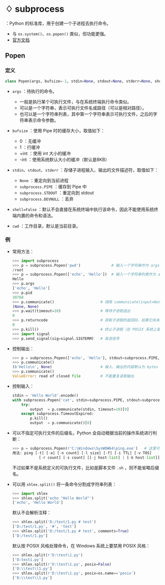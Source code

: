 # ♢ subprocess

：Python 的标准库，用于创建一个子进程去执行命令。
- 与 `os.system()`、`os.popen()` 类似，但功能更强。
- [官方文档](https://docs.python.org/3.8/library/subprocess.html#module-subprocess)

## Popen

### 定义

```py
class Popen(args, bufsize=-1, stdin=None, stdout=None, stderr=None, shell=False, cwd=None, ...)
```
- `args` ：待执行的命令。
  - 一般是执行某个可执行文件，与在系统终端执行命令类似。
  - 可以是一个字符串，表示可执行文件名或路径（可以是相对路径）。
  - 也可以是一个字符串列表，其中第一个字符串表示可执行文件，之后的字符串表示命令参数。

- `bufsize` ：使用 Pipe 时的缓存大小，取值如下：
  - 0 ：无缓冲
  - 1 ：行缓冲
  - +int ：使用 int 大小的缓冲
  - -int ：使用系统默认大小的缓冲（默认是8KB）

- `stdin`、`stdout`、`stderr` ：存储子进程输入、输出的文件描述符，取值如下：
  - `None` ：重定向到当前进程
  - `subprocess.PIPE` ：缓存到 Pipe 中
  - `subprocess.STDOUT` ：重定向到 stdout
  - `subprocess.DEVNULL` ：丢弃

- `shell=False` ：默认不会直接在系统终端中执行该命令，因此不能使用系统终端内置的命令和语法。
- `cwd` ：工作目录，默认是当前目录。

### 例

- 常用方法：
  ```py
  >>> import subprocess
  >>> p = subprocess.Popen('pwd')              # 输入一个字符串作为 args
  /root
  >>> p = subprocess.Popen(['echo', 'Hello'])  # 输入一个字符串列表作为 args
  Hello
  >>> p.args
  ['echo', 'Hello']
  >>> p.pid
  30760
  >>> p.communicate()                     # 调用 communicate(input=None, timeout=None) 会返回子进程的 (stdout, stderr)
  (None, None)
  >>> p.wait(timeout=10)                  # 等待子进程退出
  0
  >>> p.returncode                        # 获取子进程的返回码，如果它尚未退出则返回 None
  0
  >>> p.kill()                            # 终止子进程（在 POSIX 系统上是发送 SIGKILL 信号）
  >>> import signal
  >>> p.send_signal(sig=signal.SIGTERM)   # 发送信号
  ```

- 控制输出：
  ```py
  >>> p = subprocess.Popen(['echo', 'Hello'], stdout=subprocess.PIPE, stderr=subprocess.STDOUT)
  >>> p.communicate()
  (b'Hello\n', None)                      # 输入、输出的内容默认为 bytes 类型
  >>> p.communicate()
  ValueError: read of closed file         # 不能重复读取输出
  ```

- 控制输入：
  ```py
  stdin = 'Hello World'.encode()
  with subprocess.Popen('cat', stdin=subprocess.PIPE, stdout=subprocess.PIPE, stderr=subprocess.STDOUT) as p:
      try:
          output  = p.communicate(stdin, timeout=10)[0]
      except subprocess.TimeoutExpired:
          p.kill()
          output  = p.communicate()[0]
  ```


- 可以不指定可执行文件的后缀名，Python 会自动根据当前的操作系统进行判断：
  ```py
  >>> p = subprocess.Popen(r'C:\Windows\SysWOW64\ping.exe')   # 这里可以省略后缀 .exe
  用法: ping [-t] [-a] [-n count] [-l size] [-f] [-i TTL] [-v TOS]
              [-r count] [-s count] [[-j host-list] | [-k host-list]]
  ```
  不过如果不是系统定义的可执行文件，比如是脚本文件 `.sh` ，则不能省略后缀名。

- 可以用 `shlex.split()` 将一条命令分割成字符串列表：
  ```py
  >>> import shlex
  >>> shlex.split('echo "Hello World"')
  ['echo', 'Hello World']
  ```
  默认不会解析注释：
  ```py
  >>> shlex.split('D:/test/1.py # test')
  ['D:/test/1.py', '#', 'test']
  >>> shlex.split('D:/test/1.py # test', comments=True)
  ['D:/test/1.py']
  ```
  默认按 POSIX 风格处理命令，在 Windows 系统上要禁用 POSIX 风格：
  ```py
  >>> shlex.split(r'D:\test\1.py')
  ['D:test1.py']
  >>> shlex.split(r'D:\test\1.py', posix=False)
  ['D:\\test\\1.py']
  >>> shlex.split(r'D:\test\1.py', posix=os.name=='posix')
  ['D:\\test\\1.py']
  ```
